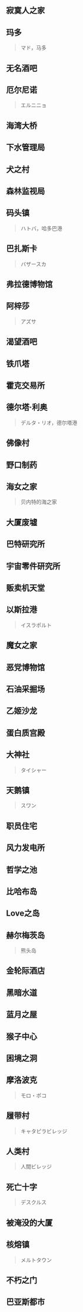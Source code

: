 ## 寂寞人之家
## 玛多
> マド，马多

## 无名酒吧
## 厄尔尼诺
> エルニニョ

## 海湾大桥
## 下水管理局
## 犬之村
## 森林监视局
## 码头镇
>  ハトバ，哈多巴港
## 巴扎斯卡
>  バザースカ
## 弗拉德博物馆
## 阿梓莎
> アズサ

## 渴望酒吧
## 铁爪塔
## 霍克交易所
## 德尔塔·利奥
> デルタ・リオ，德尔塔港

## 佛像村
## 野口制药
## 海女之家
> 贝内特的海之家

## 大厦废墟
## 巴特研究所
## 宇宙零件研究所
## 贩卖机天堂
## 以斯拉港
> イスラポルト

## 魔女之家
## 恶党博物馆
## 石油采掘场
## 乙姬沙龙
## 蛋白质宫殿
## 大神社
> タイシャー

## 天鹅镇
> スワン

## 职员住宅
## 风力发电所
## 哲学之池
## 比哈布岛
## Love之岛
## 赫尔梅茨岛
> 熊头岛

## 金轮际酒店
## 黑暗水道
## 蓝月之屋
## 猴子中心
## 困境之洞
## 摩洛波克
> モロ・ポコ

## 履带村
> キャタピラビレッジ

## 人类村
> 人間ビレッジ

## 死亡十字
> デスクルス

## 被淹没的大厦
## 核熔镇
> メルトタウン

## 不朽之门
## 巴亚斯都市